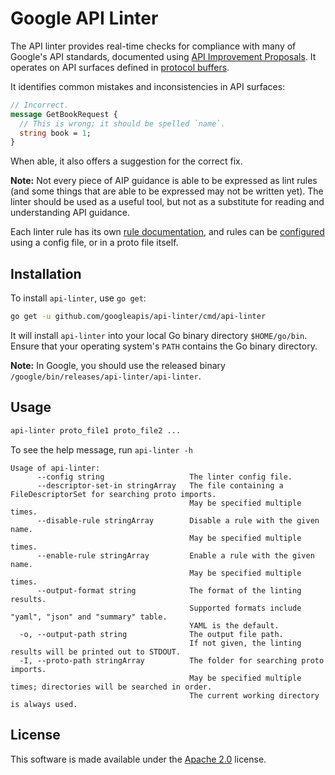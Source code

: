---
---

# Google API Linter

The API linter provides real-time checks for compliance with many of Google's
API standards, documented using [API Improvement Proposals][]. It operates on
API surfaces defined in [protocol buffers][].

It identifies common mistakes and inconsistencies in API surfaces:

```proto
// Incorrect.
message GetBookRequest {
  // This is wrong; it should be spelled `name`.
  string book = 1;
}
```

When able, it also offers a suggestion for the correct fix.

**Note:** Not every piece of AIP guidance is able to be expressed as lint rules
(and some things that are able to be expressed may not be written yet). The
linter should be used as a useful tool, but not as a substitute for reading and
understanding API guidance.

Each linter rule has its own [rule documentation][], and rules can be
[configured][configuration] using a config file, or in a proto file itself.

## Installation

To install `api-linter`, use `go get`:

```sh
go get -u github.com/googleapis/api-linter/cmd/api-linter
```

It will install `api-linter` into your local Go binary directory
`$HOME/go/bin`. Ensure that your operating system's `PATH` contains the Go
binary directory.

**Note:** In Google, you should use the released binary `/google/bin/releases/api-linter/api-linter`.

## Usage

```sh
api-linter proto_file1 proto_file2 ...
```

To see the help message, run `api-linter -h`

```text
Usage of api-linter:
      --config string                   The linter config file.
      --descriptor-set-in stringArray   The file containing a FileDescriptorSet for searching proto imports.
                                        May be specified multiple times.
      --disable-rule stringArray        Disable a rule with the given name.
                                        May be specified multiple times.
      --enable-rule stringArray         Enable a rule with the given name.
                                        May be specified multiple times.
      --output-format string            The format of the linting results.
                                        Supported formats include "yaml", "json" and "summary" table.
                                        YAML is the default.
  -o, --output-path string              The output file path.
                                        If not given, the linting results will be printed out to STDOUT.
  -I, --proto-path stringArray          The folder for searching proto imports.
                                        May be specified multiple times; directories will be searched in order.
                                        The current working directory is always used.
```

## License

This software is made available under the [Apache 2.0][] license.

[apache 2.0]: https://www.apache.org/licenses/LICENSE-2.0
[api improvement proposals]: https://aip.dev/
[configuration]: ./configuration.md
[protocol buffers]: https://developers.google.com/protocol-buffers
[rule documentation]: ./rules/index.md
